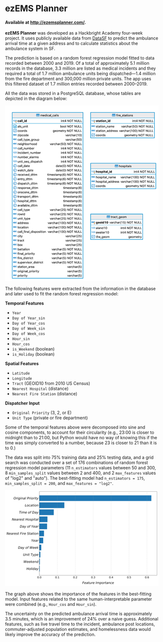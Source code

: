 # ezEMS Planner
#### Available at http://ezemsplanner.com/.

**ezEMS Planner** was developed as a Hackbright Academy four-week project. It uses publicly available data from [DataSF](https://data.sfgov.org/Public-Safety/Fire-Department-Calls-for-Service/nuek-vuh3) to predict the ambulance arrival time at a given address and to calculate statistics about the ambulance system in SF.

The prediction is based on a random forest regression model fitted to data recorded between 2000 and 2019. Of a total of approximately 5.1 million records in the database, 3.3 million are listed as medical incidents and they required a total of 1.7 million ambulance units being dispatched—1.4 million from the fire department and 300,000 million private units. The app uses this filtered dataset of 1.7 million entries recorded between 2000–2019.

All the data was stored in a PostgreSQL database, whose tables are depicted in the diagram below:

![alt text](https://github.com/gogrean/SFFD-Medical-Incident-Calls/blob/master/code/flaskr/static/figs/db_schema.png "Database Tables")

The following features were extracted from the information in the database and later used to fit the random forest regression model:

**Temporal Features**

* `Year`
* `Day of Year_sin`
* `Day of Year_cos`
* `Day of Week_sin`
* `Day of Week_cos`
* `Hour_sin`
* `Hour_cos`
* `is_Weekend` (boolean)
* `is_Holiday` (boolean)

**Spatial Features**

* `Latitude`
* `Longitude`
* `Tract` (GEOID10 from 2010 US Census)
* `Nearest Hospital` (distance)
* `Nearest Fire Station` (distance)

**Dispatcher Input**

* `Original Priority` (3, 2, or E)
* `Unit Type` (private or fire department)

Some of the temporal features above were decomposed into sine and cosine components, to account for their circularity (e.g., 23:00 is closer to midnight than to 21:00, but Python would have no way of knowing this if the time was simply converted to a number, because 23 is closer to 21 than it is to 0.)

The data was split into 75% training data and 25% testing data, and a grid search was conducted over a set of 176 combinations of random forest regression model parameters (11 `n_estimators` values between 50 and 300, 8 `min_samples_split` values between 2 and 400, and 2 `max_features` values of "log2" and "auto"). The best-fitting model had `n_estimators = 175`, `min_samples_split = 200`, and `max_features = "log2"`.

![alt text](https://github.com/gogrean/SFFD-Medical-Incident-Calls/blob/master/code/flaskr/static/figs/feature_importance_rfr.png "Feature Importance Values for the RFR Model")

The graph above shows the importance of the features in the best-fitting model. Input features related to the same human-interpretable parameter were combined (e.g., `Hour_cos` and `Hour_sin`).

The uncertainty on the predicted ambulance arrival time is approximately 3.5 minutes, which is an improvement of 24% over a naive guess. Additional features, such as live travel time to the incident, ambulance post locations, commuter-adjusted population estimates, and homelessness data would likely improve the accuracy of the prediction.
